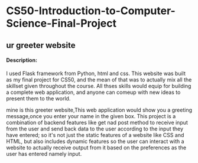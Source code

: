 # CS50-Introduction-to-Computer-Science-Final-Project
## ur greeter website
#### Description:
I used Flask framework from Python, html and css. This website was built as my final project for CS50, and the mean of that was to actually mix all the skillset given throughout the course. All thses skills would equip for building a complete web application, and anyone can comeup with new ideas to present them to the world.


mine is this greeter website,This web application would show you a greeting message,once you enter your name in the given box. This project is a combination of backend features like get nad post method to receive input from the user and send back data to the user according to the input they have entered; so it's not just the static features of a website like CSS and HTML, but also includes dynamic features so the user can interact with a website to actually receive output from it based on the preferences as the user has entered namely input.
